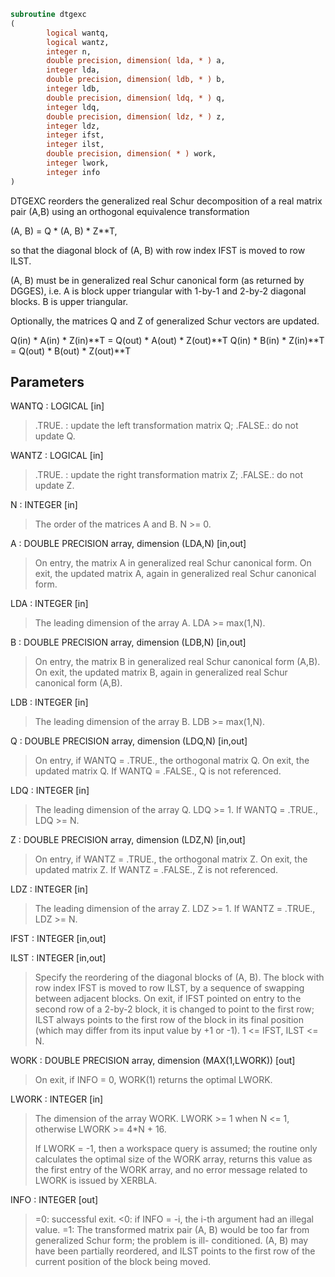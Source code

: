 ```fortran
subroutine dtgexc
(
        logical wantq,
        logical wantz,
        integer n,
        double precision, dimension( lda, * ) a,
        integer lda,
        double precision, dimension( ldb, * ) b,
        integer ldb,
        double precision, dimension( ldq, * ) q,
        integer ldq,
        double precision, dimension( ldz, * ) z,
        integer ldz,
        integer ifst,
        integer ilst,
        double precision, dimension( * ) work,
        integer lwork,
        integer info
)
```

DTGEXC reorders the generalized real Schur decomposition of a real
matrix pair (A,B) using an orthogonal equivalence transformation

(A, B) = Q * (A, B) * Z**T,

so that the diagonal block of (A, B) with row index IFST is moved
to row ILST.

(A, B) must be in generalized real Schur canonical form (as returned
by DGGES), i.e. A is block upper triangular with 1-by-1 and 2-by-2
diagonal blocks. B is upper triangular.

Optionally, the matrices Q and Z of generalized Schur vectors are
updated.

Q(in) * A(in) * Z(in)**T = Q(out) * A(out) * Z(out)**T
Q(in) * B(in) * Z(in)**T = Q(out) * B(out) * Z(out)**T

## Parameters
WANTQ : LOGICAL [in]
> .TRUE. : update the left transformation matrix Q;
> .FALSE.: do not update Q.

WANTZ : LOGICAL [in]
> .TRUE. : update the right transformation matrix Z;
> .FALSE.: do not update Z.

N : INTEGER [in]
> The order of the matrices A and B. N >= 0.

A : DOUBLE PRECISION array, dimension (LDA,N) [in,out]
> On entry, the matrix A in generalized real Schur canonical
> form.
> On exit, the updated matrix A, again in generalized
> real Schur canonical form.

LDA : INTEGER [in]
> The leading dimension of the array A. LDA >= max(1,N).

B : DOUBLE PRECISION array, dimension (LDB,N) [in,out]
> On entry, the matrix B in generalized real Schur canonical
> form (A,B).
> On exit, the updated matrix B, again in generalized
> real Schur canonical form (A,B).

LDB : INTEGER [in]
> The leading dimension of the array B. LDB >= max(1,N).

Q : DOUBLE PRECISION array, dimension (LDQ,N) [in,out]
> On entry, if WANTQ = .TRUE., the orthogonal matrix Q.
> On exit, the updated matrix Q.
> If WANTQ = .FALSE., Q is not referenced.

LDQ : INTEGER [in]
> The leading dimension of the array Q. LDQ >= 1.
> If WANTQ = .TRUE., LDQ >= N.

Z : DOUBLE PRECISION array, dimension (LDZ,N) [in,out]
> On entry, if WANTZ = .TRUE., the orthogonal matrix Z.
> On exit, the updated matrix Z.
> If WANTZ = .FALSE., Z is not referenced.

LDZ : INTEGER [in]
> The leading dimension of the array Z. LDZ >= 1.
> If WANTZ = .TRUE., LDZ >= N.

IFST : INTEGER [in,out]

ILST : INTEGER [in,out]
> Specify the reordering of the diagonal blocks of (A, B).
> The block with row index IFST is moved to row ILST, by a
> sequence of swapping between adjacent blocks.
> On exit, if IFST pointed on entry to the second row of
> a 2-by-2 block, it is changed to point to the first row;
> ILST always points to the first row of the block in its
> final position (which may differ from its input value by
> +1 or -1). 1 <= IFST, ILST <= N.

WORK : DOUBLE PRECISION array, dimension (MAX(1,LWORK)) [out]
> On exit, if INFO = 0, WORK(1) returns the optimal LWORK.

LWORK : INTEGER [in]
> The dimension of the array WORK.
> LWORK >= 1 when N <= 1, otherwise LWORK >= 4*N + 16.
> 
> If LWORK = -1, then a workspace query is assumed; the routine
> only calculates the optimal size of the WORK array, returns
> this value as the first entry of the WORK array, and no error
> message related to LWORK is issued by XERBLA.

INFO : INTEGER [out]
> =0:  successful exit.
> <0:  if INFO = -i, the i-th argument had an illegal value.
> =1:  The transformed matrix pair (A, B) would be too far
> from generalized Schur form; the problem is ill-
> conditioned. (A, B) may have been partially reordered,
> and ILST points to the first row of the current
> position of the block being moved.
